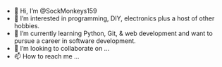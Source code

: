 - 👋 Hi, I’m @SockMonkeys159
- 👀 I’m interested in programming, DIY, electronics plus a host of other hobbies.
- 🌱 I’m currently learning Python, Git, & web development and want to pursue a career in software development. 
- 💞️ I’m looking to collaborate on ...
- 📫 How to reach me ...

<!---
SockMonkeys159/SockMonkeys159 is a ✨ special ✨ repository because its `README.md` (this file) appears on your GitHub profile.
You can click the Preview link to take a look at your changes.
--->
